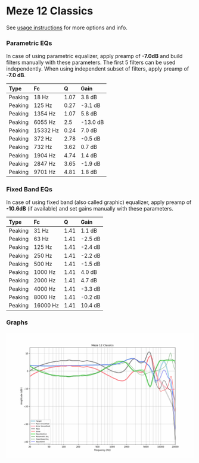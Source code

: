 # Meze 12 Classics
See [usage instructions](https://github.com/jaakkopasanen/AutoEq#usage) for more options and info.

### Parametric EQs
In case of using parametric equalizer, apply preamp of **-7.0dB** and build filters manually
with these parameters. The first 5 filters can be used independently.
When using independent subset of filters, apply preamp of **-7.0 dB**.

| Type    | Fc       |    Q | Gain     |
|:--------|:---------|:-----|:---------|
| Peaking | 18 Hz    | 1.07 | 3.8 dB   |
| Peaking | 125 Hz   | 0.27 | -3.1 dB  |
| Peaking | 1354 Hz  | 1.07 | 5.8 dB   |
| Peaking | 6055 Hz  | 2.5  | -13.0 dB |
| Peaking | 15332 Hz | 0.24 | 7.0 dB   |
| Peaking | 372 Hz   | 2.78 | -0.5 dB  |
| Peaking | 732 Hz   | 3.62 | 0.7 dB   |
| Peaking | 1904 Hz  | 4.74 | 1.4 dB   |
| Peaking | 2847 Hz  | 3.65 | -1.9 dB  |
| Peaking | 9701 Hz  | 4.81 | 1.8 dB   |

### Fixed Band EQs
In case of using fixed band (also called graphic) equalizer, apply preamp of **-10.6dB**
(if available) and set gains manually with these parameters.

| Type    | Fc       |    Q | Gain    |
|:--------|:---------|:-----|:--------|
| Peaking | 31 Hz    | 1.41 | 1.1 dB  |
| Peaking | 63 Hz    | 1.41 | -2.5 dB |
| Peaking | 125 Hz   | 1.41 | -2.4 dB |
| Peaking | 250 Hz   | 1.41 | -2.2 dB |
| Peaking | 500 Hz   | 1.41 | -1.5 dB |
| Peaking | 1000 Hz  | 1.41 | 4.0 dB  |
| Peaking | 2000 Hz  | 1.41 | 4.7 dB  |
| Peaking | 4000 Hz  | 1.41 | -3.3 dB |
| Peaking | 8000 Hz  | 1.41 | -0.2 dB |
| Peaking | 16000 Hz | 1.41 | 10.4 dB |

### Graphs
![](./Meze%2012%20Classics.png)